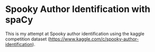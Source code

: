 # Spooky Author Identification with spaCy

This is my attempt at Spooky author identification using the kaggle competition dataset (https://www.kaggle.com/c/spooky-author-identification).
